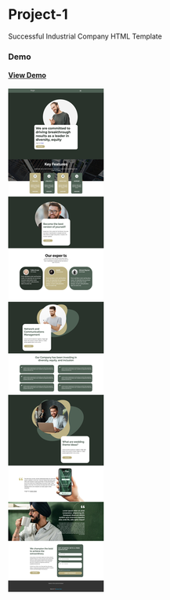 # Project-1

Successful Industrial Company HTML Template

### Demo

#### [View Demo](https://clarusway-european-coders.github.io/Project-1/)

![JavaScript Student Data](./img/demo.jpeg)
